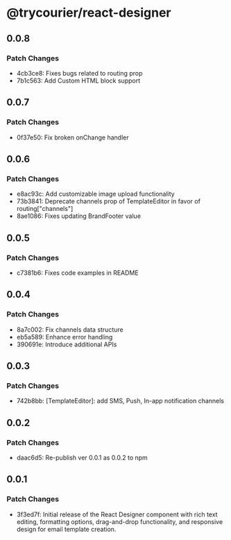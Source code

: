 # @trycourier/react-designer

## 0.0.8

### Patch Changes

- 4cb3ce8: Fixes bugs related to routing prop
- 7b1c563: Add Custom HTML block support

## 0.0.7

### Patch Changes

- 0f37e50: Fix broken onChange handler

## 0.0.6

### Patch Changes

- e8ac93c: Add customizable image upload functionality
- 73b3841: Deprecate channels prop of TemplateEditor in favor of routing["channels"]
- 8ae1086: Fixes updating BrandFooter value

## 0.0.5

### Patch Changes

- c7381b6: Fixes code examples in README

## 0.0.4

### Patch Changes

- 8a7c002: Fix channels data structure
- eb5a589: Enhance error handling
- 390691e: Introduce additional APIs

## 0.0.3

### Patch Changes

- 742b8bb: [TemplateEditor]: add SMS, Push, In-app notification channels

## 0.0.2

### Patch Changes

- daac6d5: Re-publish ver 0.0.1 as 0.0.2 to npm

## 0.0.1

### Patch Changes

- 3f3ed7f: Initial release of the React Designer component with rich text editing, formatting options, drag-and-drop functionality, and responsive design for email template creation.
